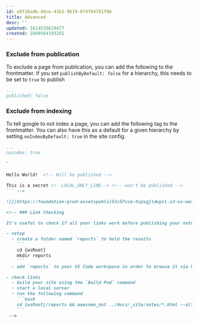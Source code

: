 ```yaml
---
id: e9f26a4b-ddce-41b3-9619-8f4f64761f86
title: Advanced
desc: ''
updated: 1614535629477
created: 1600564193281
---
```

### Exclude from publication

To exclude a page from publication, you can add the following to the frontmatter. If you set `publishByDefault: false` for a hierarchy, this needs to be set to `true` to publish

```yml
...
published: false
```

### Exclude from indexing

To tell google to not index a page, you can add the following tag to the frontmatter. You can also have this as a default for a given hierarchy by setting `noIndexByDefault: true` in the site config.

```yml
...
noindex: true
```

<!-- ### Exclude line from publication

Sometimes, you just want to keep a few lines private while publishing the rest of your vault. You can do that with `Local only`. In order to mark a line as `Local Only`, add the following Markdown comment at the end of the line: `<!--LOCAL_ONLY_LINE-->`

```markdown
Hello World!  <!-- Will be published -->

This is a secret <!--LOCAL_ONLY_LINE--> <!-- won't be published -->
``` -->

![](https://foundation-prod-assetspublic53c57cce-8cpvgjldwysl.s3-us-west-2.amazonaws.com/assets/images/pod-local.gif)

<!-- ### Link Checking

It's useful to check if all your links work before publishing your notes. You can use the [awesome-bot](https://github.com/dkhamsing/awesome_bot) gem to validate your links.

- setup
  - create a folder named `reports` to hold the results
    ```
    cd {wsRoot}
    mkdir reports
    ```
  - add `reports` to your VS Code workspace in order to browse it via VS Code

- check links
  - build your site using the `Build Pod` command
  - start a local server
  - run the following command
    ```bash
    cd {wsRoot}/reports && awesome_bot ../docs/_site/notes/*.html --allow-redirect --allow-dupe --allow 429 
    ```
 -->

